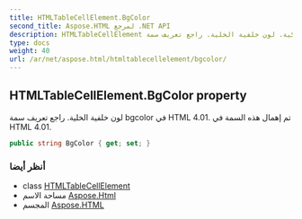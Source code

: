 ```yaml
---
title: HTMLTableCellElement.BgColor
second_title: Aspose.HTML لمرجع .NET API
description: HTMLTableCellElement ملكية. لون خلفية الخلية. راجع تعريف سمة bgcolor في HTML 4.01. تم إهمال هذه السمة في HTML 4.01.
type: docs
weight: 40
url: /ar/net/aspose.html/htmltablecellelement/bgcolor/
---
```

## HTMLTableCellElement.BgColor property

لون خلفية الخلية. راجع تعريف سمة bgcolor في HTML 4.01. تم إهمال هذه السمة في HTML 4.01.

```csharp
public string BgColor { get; set; }
```

### أنظر أيضا

* class [HTMLTableCellElement](../)
* مساحة الاسم [Aspose.Html](../../htmltablecellelement/)
* المجسم [Aspose.HTML](../../../)


